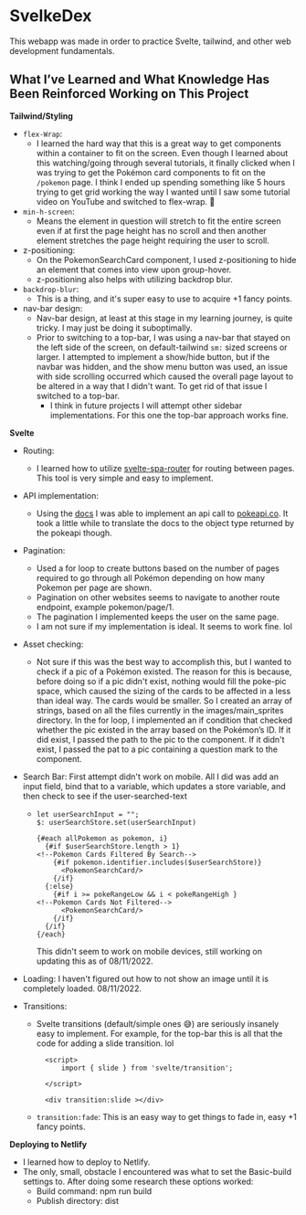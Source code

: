 # SvelkeDex

This webapp was made in order to practice Svelte, tailwind, and other web development fundamentals.

## What I’ve Learned and What Knowledge Has Been Reinforced Working on This Project

**Tailwind/Styling**

- `flex-Wrap`: 
  - I learned the hard way that this is a great way to get components within a container to fit on the screen. Even though I learned about this watching/going through several tutorials, it finally clicked when I was trying to get the Pokémon card components to fit on the `/pokemon` page. I think I ended up spending something like 5 hours trying to get grid working the way I wanted until I saw some tutorial video on YouTube and switched to flex-wrap. 🤦
- `min-h-screen`: 
  - Means the element in question will stretch to fit the entire screen even if at first the page height has no scroll and then another element stretches the page height requiring the user to scroll.
- z-positioning: 
  - On the PokemonSearchCard component, I used z-positioning to hide an element that comes into view upon group-hover.
  - z-positioning also helps with utilizing backdrop blur. 
- `backdrop-blur`:
  - This is a thing, and it's super easy to use to acquire +1 fancy points.
- nav-bar design: 
  - Nav-bar design, at least at this stage in my learning journey, is quite tricky. I may just be doing it suboptimally. 
  - Prior to switching to a top-bar, I was using a nav-bar that stayed on the left side of the screen, on default-tailwind `sm:` sized screens or larger. I attempted to implement a show/hide button, but if the navbar was hidden, and the show menu button was used, an issue with side scrolling occurred which caused the overall page layout to be altered in a way that I didn't want. To get rid of that issue I switched to a top-bar.
    - I think in future projects I will attempt other sidebar implementations. For this one the top-bar approach works fine. 

**Svelte** 

- Routing:
  - I learned how to utilize [svelte-spa-router](https://github.com/ItalyPaleAle/svelte-spa-router) for routing between pages. This tool is very simple and easy to implement. 
- API implementation:
  - Using the [docs](https://svelte.dev/repl/cb31be94ea444b41a11d1320d16ba6dc?version=3.32.3) I was able to implement an api call to [pokeapi.co](https://pokeapi.co/). It took a little while to translate the docs to the object type returned by the pokeapi though. 
- Pagination:
  - Used a for loop to create buttons based on the number of pages required to go through all Pokémon depending on how many Pokemon per page are shown.
  - Pagination on other websites seems to navigate to another route endpoint, example pokemon/page/1.
  - The pagination I implemented keeps the user on the same page.
  - I am not sure if my implementation is ideal. It seems to work fine. lol
- Asset checking:
  - Not sure if this was the best way to accomplish this, but I wanted to check if a pic of a Pokémon existed. The reason for this is because, before doing so if a pic didn't exist, nothing would fill the poke-pic space, which caused the sizing of the cards to be affected in a less than ideal way. The cards would be smaller. So I created an array of strings, based on all the files currently in the images/main_sprites directory. In the for loop, I implemented an if condition that checked whether the pic existed in the array based on the Pokémon’s ID. If it did exist, I passed the path to the pic to the component. If it didn't exist, I passed the pat to a pic containing a question mark to the component.
- Search Bar: First attempt didn't work on mobile. All I did was add an input field, bind that to a variable, which updates a store variable, and then check to see if the user-searched-text
  - ```sveltehtml
    let userSearchInput = "";
    $: userSearchStore.set(userSearchInput)
  
    {#each allPokemon as pokemon, i}
      {#if $userSearchStore.length > 1}
    <!--Pokemon Cards Filtered By Search-->
        {#if pokemon.identifier.includes($userSearchStore)}
          <PokemonSearchCard/>
        {/if}
      {:else}
        {#if i >= pokeRangeLow && i < pokeRangeHigh }
    <!--Pokemon Cards Not Filtered-->
          <PokemonSearchCard/>
        {/if}
      {/if}
    {/each}
    ```
    This didn't seem to work on mobile devices, still working on updating this as of 08/11/2022.
  
- Loading: I haven't figured out how to not show an image until it is completely loaded. 08/11/2022. 
  


- Transitions: 
  
  - Svelte transitions (default/simple ones 😅) are seriously insanely easy to implement. For example, for the top-bar this is all that the code for adding a slide transition. lol 
    ```sveltehtml
      <script>
          import { slide } from 'svelte/transition';
    
      </script>
    
      <div transition:slide ></div>
     ```

  - `transition:fade`: This is an easy way to get things to fade in, easy +1 fancy points.

**Deploying to Netlify**
- I learned how to deploy to Netlify.
- The only, small, obstacle I encountered was what to set the Basic-build settings to. After doing some research these options worked:
  - Build command: npm run build
  - Publish directory: dist

